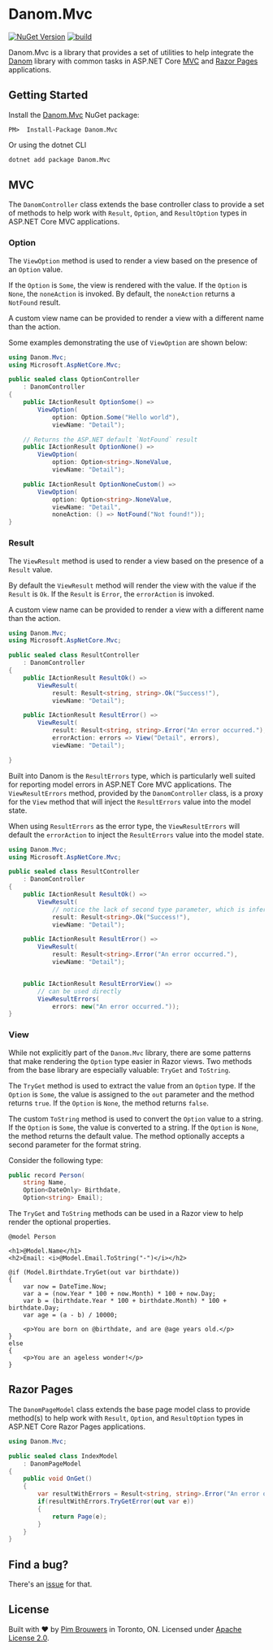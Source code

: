 # Danom.Mvc

[![NuGet Version](https://img.shields.io/nuget/v/Danom.Mvc.svg)](https://www.nuget.org/packages/Danom.Mvc)
[![build](https://github.com/eastcitysoftware/danom/actions/workflows/build.yml/badge.svg)](https://github.com/eastcitysoftware/danom/actions/workflows/build.yml)

Danom.Mvc is a library that provides a set of utilities to help integrate the [Danom](../../README.md) library with common tasks in ASP.NET Core [MVC](#mvc) and [Razor Pages](#razor-pages) applications.

## Getting Started

Install the [Danom.Mvc](https://www.nuget.org/packages/Danom.Mvc/) NuGet package:

```
PM>  Install-Package Danom.Mvc
```

Or using the dotnet CLI
```cmd
dotnet add package Danom.Mvc
```

## MVC

The `DanomController` class extends the base controller class to provide a set of methods to help work with `Result`, `Option`, and `ResultOption` types in ASP.NET Core MVC applications.


### Option

The `ViewOption` method  is used to render a view based on the presence of an `Option` value.

If the `Option` is `Some`, the view is rendered with the value. If the `Option` is `None`, the `noneAction` is invoked. By default, the `noneAction` returns a `NotFound` result.

A custom view name can be provided to render a view with a different name than the action.

Some examples demonstrating the use of `ViewOption` are shown below:

```csharp
using Danom.Mvc;
using Microsoft.AspNetCore.Mvc;

public sealed class OptionController
    : DanomController
{
    public IActionResult OptionSome() =>
        ViewOption(
            option: Option.Some("Hello world"),
            viewName: "Detail");

    // Returns the ASP.NET default `NotFound` result
    public IActionResult OptionNone() =>
        ViewOption(
            option: Option<string>.NoneValue,
            viewName: "Detail");

    public IActionResult OptionNoneCustom() =>
        ViewOption(
            option: Option<string>.NoneValue,
            viewName: "Detail",
            noneAction: () => NotFound("Not found!"));
}
```

### Result

The `ViewResult` method is used to render a view based on the presence of a `Result` value.

By default the `ViewResult` method will render the view with the value if the `Result` is `Ok`. If the `Result` is `Error`, the `errorAction` is invoked.

A custom view name can be provided to render a view with a different name than the action.

```csharp
using Danom.Mvc;
using Microsoft.AspNetCore.Mvc;

public sealed class ResultController
    : DanomController
{
    public IActionResult ResultOk() =>
        ViewResult(
            result: Result<string, string>.Ok("Success!"),
            viewName: "Detail");

    public IActionResult ResultError() =>
        ViewResult(
            result: Result<string, string>.Error("An error occurred."),
            errorAction: errors => View("Detail", errors),
            viewName: "Detail");

}
```

Built into Danom is the `ResultErrors` type, which is particularly well suited for reporting model errors in ASP.NET Core MVC applications. The `ViewResultErrors` method, provided by the `DanomController` class, is a proxy for the `View` method that will inject the `ResultErrors` value into the model state.

When using `ResultErrors` as the error type, the `ViewResultErrors` will default the `errorAction` to inject the `ResultErrors` value into the model state.

```csharp
using Danom.Mvc;
using Microsoft.AspNetCore.Mvc;

public sealed class ResultController
    : DanomController
{
    public IActionResult ResultOk() =>
        ViewResult(
            // notice the lack of second type parameter, which is inferred to be ResultErrors
            result: Result<string>.Ok("Success!"),
            viewName: "Detail");

    public IActionResult ResultError() =>
        ViewResult(
            result: Result<string>.Error("An error occurred."),
            viewName: "Detail");


    public IActionResult ResultErrorView() =>
        // can be used directly
        ViewResultErrors(
            errors: new("An error occurred."));
}
```

### View

While not explicitly part of the `Danom.Mvc` library, there are some patterns that make rendering the `Option` type easier in Razor views. Two methods from the base library are especially valuable: `TryGet` and `ToString`.

The `TryGet` method is used to extract the value from an `Option` type. If the `Option` is `Some`, the value is assigned to the `out` parameter and the method returns `true`. If the `Option` is `None`, the method returns `false`.

The custom `ToString` method is used to convert the `Option` value to a string. If the `Option` is `Some`, the value is converted to a string. If the `Option` is `None`, the method returns the default value. The method optionally accepts a second parameter for the format string.

Consider the following type:

```csharp
public record Person(
    string Name,
    Option<DateOnly> Birthdate,
    Option<string> Email);
```

The `TryGet` and `ToString` methods can be used in a Razor view to help render the optional properties.

```cshtml
@model Person

<h1>@Model.Name</h1>
<h2>Email: <i>@Model.Email.ToString("-")</i></h2>

@if (Model.Birthdate.TryGet(out var birthdate))
{
    var now = DateTime.Now;
    var a = (now.Year * 100 + now.Month) * 100 + now.Day;
    var b = (birthdate.Year * 100 + birthdate.Month) * 100 + birthdate.Day;
    var age = (a - b) / 10000;

    <p>You are born on @birthdate, and are @age years old.</p>
}
else
{
    <p>You are an ageless wonder!</p>
}
```

## Razor Pages

The `DanomPageModel` class extends the base page model class to provide method(s) to help work with `Result`, `Option`, and `ResultOption` types in ASP.NET Core Razor Pages applications.

```csharp
using Danom.Mvc;

public sealed class IndexModel
    : DanomPageModel
{
    public void OnGet()
    {
        var resultWithErrors = Result<string, string>.Error("An error occurred.");
        if(resultWithErrors.TryGetError(out var e))
        {
            return Page(e);
        }
    }
}
```

## Find a bug?

There's an [issue](https://github.com/eastcitysoftware/danom/issues) for that.

## License

Built with ♥ by [Pim Brouwers](https://github.com/pimbrouwers) in Toronto, ON. Licensed under [Apache License 2.0](https://github.com/eastcitysoftware/danom/blob/master/LICENSE).
